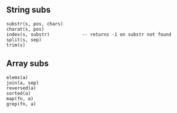 ## String subs

    substr(s, pos, chars)
    charat(s, pos)
    index(s, substr)            -- returns -1 on substr not found
    split(s, sep)
    trim(s)

## Array subs

    elems(a)
    join(a, sep)
    reversed(a)
    sorted(a)
    map(fn, a)
    grep(fn, a)
